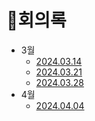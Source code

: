 # 📝회의록
* 3월
  * [2024.03.14](회의록/2024.03.14.md)
  * [2024.03.21]()
  * [2024.03.28]()
* 4월
  * [2024.04.04]()
